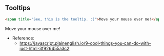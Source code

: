 

## Tooltips

```html
<span title="See, this is the tooltip. :)">Move your mouse over me!</span>
```

<span title="See, this is the tooltip. :)">Move your mouse over me!</span>

- Reference:
  - <https://javascript.plainenglish.io/9-cool-things-you-can-do-with-just-html-3f926455a3c2>
